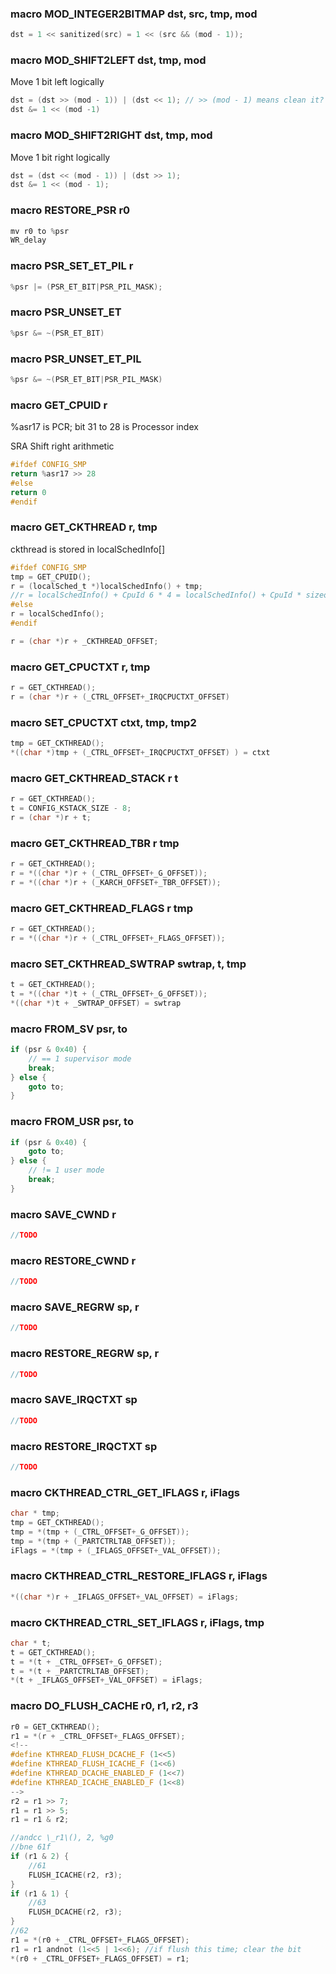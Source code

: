 ### macro MOD_INTEGER2BITMAP dst, src, tmp, mod
```c
dst = 1 << sanitized(src) = 1 << (src && (mod - 1));
```

### macro MOD_SHIFT2LEFT dst, tmp, mod

Move 1 bit left logically
```c
dst = (dst >> (mod - 1)) | (dst << 1); // >> (mod - 1) means clean it?
dst &= 1 << (mod -1)
```

### macro MOD_SHIFT2RIGHT dst, tmp, mod

Move 1 bit right logically
```c
dst = (dst << (mod - 1)) | (dst >> 1);
dst &= 1 << (mod - 1);
```

### macro RESTORE_PSR r0
```c
mv r0 to %psr
WR_delay
```

### macro PSR_SET_ET_PIL r

```c
%psr |= (PSR_ET_BIT|PSR_PIL_MASK);
```

### macro PSR_UNSET_ET
```c
%psr &= ~(PSR_ET_BIT)
```

### macro PSR_UNSET_ET_PIL
```c
%psr &= ~(PSR_ET_BIT|PSR_PIL_MASK)
```

### macro GET_CPUID r
%asr17 is PCR;
bit 31 to 28 is Processor index

SRA Shift right arithmetic
```c
#ifdef CONFIG_SMP
return %asr17 >> 28
#else
return 0
#endif
```

### macro GET_CKTHREAD r, tmp
ckthread is stored in localSchedInfo[]
```c
#ifdef CONFIG_SMP
tmp = GET_CPUID();
r = (localSched_t *)localSchedInfo() + tmp;
//r = localSchedInfo() + CpuId 6 * 4 = localSchedInfo() + CpuId * sizeof(localSched_t);
#else
r = localSchedInfo();
#endif

r = (char *)r + _CKTHREAD_OFFSET;
```

### macro GET_CPUCTXT r, tmp

```c
r = GET_CKTHREAD();
r = (char *)r + (_CTRL_OFFSET+_IRQCPUCTXT_OFFSET) 
```

### macro SET_CPUCTXT ctxt, tmp, tmp2

```c
tmp = GET_CKTHREAD();
*((char *)tmp + (_CTRL_OFFSET+_IRQCPUCTXT_OFFSET) ) = ctxt
```

### macro GET_CKTHREAD_STACK r t

```c
r = GET_CKTHREAD();
t = CONFIG_KSTACK_SIZE - 8;
r = (char *)r + t;
```

### macro GET_CKTHREAD_TBR r tmp

```c
r = GET_CKTHREAD();
r = *((char *)r + (_CTRL_OFFSET+_G_OFFSET));
r = *((char *)r + (_KARCH_OFFSET+_TBR_OFFSET));
```

### macro GET_CKTHREAD_FLAGS r tmp

```c
r = GET_CKTHREAD();
r = *((char *)r + (_CTRL_OFFSET+_FLAGS_OFFSET));
```

### macro SET_CKTHREAD_SWTRAP swtrap, t, tmp

```c
t = GET_CKTHREAD();
t = *((char *)t + (_CTRL_OFFSET+_G_OFFSET));
*((char *)t + _SWTRAP_OFFSET) = swtrap
```


### macro FROM_SV psr, to

```c
if (psr & 0x40) {
    // == 1 supervisor mode
    break;
} else {
    goto to;
}
```

### macro FROM_USR psr, to

```c
if (psr & 0x40) {
    goto to;
} else {
    // != 1 user mode
    break;
}
```

### macro SAVE_CWND r

```c
//TODO
```

### macro RESTORE_CWND r

```c
//TODO
```

### macro SAVE_REGRW sp, r

```c
//TODO
```

### macro RESTORE_REGRW sp, r

```c
//TODO
```

### macro SAVE_IRQCTXT sp

```c
//TODO
```

### macro RESTORE_IRQCTXT sp

```c
//TODO
```

### macro CKTHREAD_CTRL_GET_IFLAGS r, iFlags

```c
char * tmp;
tmp = GET_CKTHREAD();
tmp = *(tmp + (_CTRL_OFFSET+_G_OFFSET));
tmp = *(tmp + (_PARTCTRLTAB_OFFSET));
iFlags = *(tmp + (_IFLAGS_OFFSET+_VAL_OFFSET));
```

### macro CKTHREAD_CTRL_RESTORE_IFLAGS r, iFlags

```c
*((char *)r + _IFLAGS_OFFSET+_VAL_OFFSET) = iFlags;
```

### macro CKTHREAD_CTRL_SET_IFLAGS r, iFlags, tmp

```c
char * t;
t = GET_CKTHREAD();
t = *(t + _CTRL_OFFSET+_G_OFFSET);
t = *(t + _PARTCTRLTAB_OFFSET);
*(t + _IFLAGS_OFFSET+_VAL_OFFSET) = iFlags;
```

### macro DO_FLUSH_CACHE r0, r1, r2, r3

```c
r0 = GET_CKTHREAD();
r1 = *(r + _CTRL_OFFSET+_FLAGS_OFFSET);
<!-- 
#define KTHREAD_FLUSH_DCACHE_F (1<<5)
#define KTHREAD_FLUSH_ICACHE_F (1<<6)
#define KTHREAD_DCACHE_ENABLED_F (1<<7)
#define KTHREAD_ICACHE_ENABLED_F (1<<8)
-->
r2 = r1 >> 7;
r1 = r1 >> 5;
r1 = r1 & r2;

//andcc \_r1\(), 2, %g0
//bne 61f
if (r1 & 2) {
    //61
    FLUSH_ICACHE(r2, r3);
}
if (r1 & 1) {
    //63
    FLUSH_DCACHE(r2, r3);
}
//62
r1 = *(r0 + _CTRL_OFFSET+_FLAGS_OFFSET);
r1 = r1 andnot (1<<5 | 1<<6); //if flush this time; clear the bit
*(r0 + _CTRL_OFFSET+_FLAGS_OFFSET) = r1;
```
